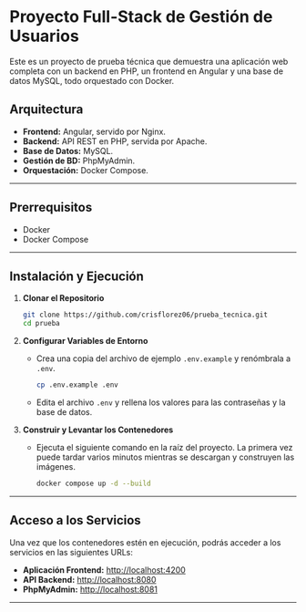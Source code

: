 # Proyecto Full-Stack de Gestión de Usuarios

Este es un proyecto de prueba técnica que demuestra una aplicación web completa con un backend en PHP, un frontend en Angular y una base de datos MySQL, todo orquestado con Docker.

## Arquitectura

*   **Frontend:** Angular, servido por Nginx.
*   **Backend:** API REST en PHP, servida por Apache.
*   **Base de Datos:** MySQL.
*   **Gestión de BD:** PhpMyAdmin.
*   **Orquestación:** Docker Compose.

---

## Prerrequisitos

*   Docker
*   Docker Compose

---

## Instalación y Ejecución

1.  **Clonar el Repositorio**
    ```bash
    git clone https://github.com/crisflorez06/prueba_tecnica.git
    cd prueba
    ```

2.  **Configurar Variables de Entorno**
    *   Crea una copia del archivo de ejemplo `.env.example` y renómbrala a `.env`.
        ```bash
        cp .env.example .env
        ```
    *   Edita el archivo `.env` y rellena los valores para las contraseñas y la base de datos.

3.  **Construir y Levantar los Contenedores**
    *   Ejecuta el siguiente comando en la raíz del proyecto. La primera vez puede tardar varios minutos mientras se descargan y construyen las imágenes.
        ```bash
        docker compose up -d --build
        ```

---

## Acceso a los Servicios

Una vez que los contenedores estén en ejecución, podrás acceder a los servicios en las siguientes URLs:

*   **Aplicación Frontend:** [http://localhost:4200](http://localhost:4200)
*   **API Backend:** [http://localhost:8080](http://localhost:8080)
*   **PhpMyAdmin:** [http://localhost:8081](http://localhost:8081)

---
